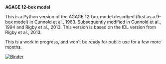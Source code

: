 **AGAGE 12-box model**

This is a Python version of the AGAGE 12-box model described (first as a 9-box model) in Cunnold et al., 1983. Subsequently modified in Cunnold et al., 1994 and Rigby et al., 2013. This version is based on the IDL version from Rigby et al., 2013. 

This is a work in progress, and won't be ready for public use for a few more months.

[![Binder](https://mybinder.org/badge_logo.svg)](https://mybinder.org/v2/gh/mrghg/py12box.git/master)

